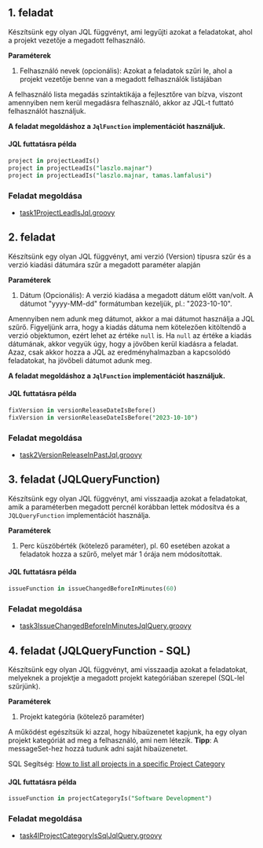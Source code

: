 ## 1. feladat
Készítsünk egy olyan JQL  függvényt, ami legyűjti azokat a feladatokat, ahol a projekt vezetője a megadott felhasználó.

**Paraméterek**
1. Felhasználó nevek (opcionális): Azokat a feladatok szűri le, ahol a projekt vezetője benne van a megadott felhasználók listájában

A felhasználó lista megadás szintaktikája a fejlesztőre van bízva, viszont amennyiben nem kerül megadásra felhasználó, akkor az JQL-t futtató felhasználót használjuk.

**A feladat megoldáshoz a `JqlFunction` implementációt használjuk.**

#### JQL futtatásra példa
```sql
project in projectLeadIs()
project in projectLeadIs("laszlo.majnar")
project in projectLeadIs("laszlo.majnar, tamas.lamfalusi")
```

### Feladat megoldása

- [task1ProjectLeadIsJql.groovy](solutions/task1ProjectLeadIsJql.groovy)

## 2. feladat
Készítsünk egy olyan JQL  függvényt, ami verzió (Version) típusra szűr és a verzió kiadási dátumára szűr a megadott paraméter alapján

**Paraméterek**
1. Dátum (Opcionális): A verzió kiadása a megadott dátum előtt van/volt. A dátumot "yyyy-MM-dd" formátumban kezeljük, pl.: "2023-10-10".

Amennyiben nem adunk meg dátumot, akkor a mai dátumot használja a JQL szűrő.
Figyeljünk arra, hogy a kiadás dátuma nem kötelezően kitöltendő a verzió objektumon, ezért lehet az értéke `null` is. Ha `null` az értéke a kiadás dátumának, akkor vegyük úgy, hogy a jövőben kerül kiadásra a feladat.
Azaz, csak akkor hozza a JQL az eredményhalmazban a kapcsolódó feladatokat, ha jövőbeli dátumot adunk meg.

**A feladat megoldáshoz a `JqlFunction` implementációt használjuk.**

#### JQL futtatásra példa
```sql
fixVersion in versionReleaseDateIsBefore()
fixVersion in versionReleaseDateIsBefore("2023-10-10")
```

### Feladat megoldása

- [task2VersionReleaseInPastJql.groovy](solutions/task2VersionReleaseInPastJql.groovy)

## 3. feladat (JQLQueryFunction)
Készítsünk egy olyan JQL függvényt, ami visszaadja azokat a feladatokat, amik a paraméterben megadott percnél korábban lettek módosítva és a `JQLQueryFunction` implementációt használja.

**Paraméterek**
1. Perc küszöbérték (kötelező paraméter), pl. 60 esetében azokat a feladatok hozza a szűrő, melyet már 1 órája nem módosítottak.

#### JQL futtatásra példa
```sql
issueFunction in issueChangedBeforeInMinutes(60)
```

### Feladat megoldása

- [task3IssueChangedBeforeInMinutesJqlQuery.groovy](solutions/task3IssueChangedBeforeInMinutesJqlQuery.groovy)

## 4. feladat (JQLQueryFunction - SQL)
Készítsünk egy olyan JQL függvényt, ami visszaadja azokat a feladatokat, melyeknek a projektje a megadott projekt kategóriában szerepel (SQL-lel szűrjünk).

**Paraméterek**
1. Projekt kategória (kötelező paraméter)

A működést egészítsük ki azzal, hogy hibaüzenetet kapjunk, ha egy olyan projekt kategóriát ad meg a felhasználó, ami nem létezik.
**Tipp**: A messageSet-hez hozzá tudunk adni saját hibaüzenetet.

SQL Segítség: [How to list all projects in a specific Project Category](https://confluence.atlassian.com/jirakb/how-to-list-all-projects-in-a-specific-project-category-781194603.html)

#### JQL futtatásra példa
```sql
issueFunction in projectCategoryIs("Software Development")
```

### Feladat megoldása

- [task4IProjectCategoryIsSqlJqlQuery.groovy](solutions/task4IProjectCategoryIsSqlJqlQuery.groovy)